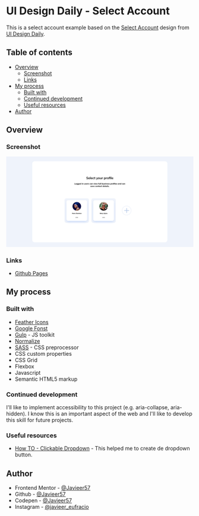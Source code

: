 # UI Design Daily - Select Account

This is a select account example based on the [Select Account](https://www.uidesigndaily.com/posts/figma-select-account-card-section-day-1464) design from [UI Design Daily](https://www.uidesigndaily.com/).

## Table of contents

-   [Overview](#overview)
    -   [Screenshot](#screenshot)
    -   [Links](#links)
-   [My process](#my-process)
    -   [Built with](#built-with)
    -   [Continued development](#continued-development)
    -   [Useful resources](#useful-resources)
-   [Author](#author)

## Overview

### Screenshot

![](./app/img/screenshot.png)

### Links

<!-- -   [Codepen](https://your-solution-url.com) -->

-   [Github Pages](https://javieer57.github.io/select-account-ui-practice/)

## My process

### Built with

-   [Feather Icons](https://feathericons.com/)
-   [Google Fonst](https://fonts.google.com/)
-   [Gulp](https://gulpjs.com/) - JS toolkit
-   [Normalize](https://necolas.github.io/normalize.css/)
-   [SASS](https://sass-lang.com/) - CSS preprocessor
-   CSS custom properties
-   CSS Grid
-   Flexbox
-   Javascript
-   Semantic HTML5 markup

### Continued development

I'll like to implement accessibility to this project (e.g. aria-collapse, aria-hidden). I know this is an important aspect of the web and I'll like to develop this skill for future projects.

### Useful resources

-   [How TO - Clickable Dropdown](https://www.w3schools.com/howto/howto_js_dropdown.asp) - This helped me to create de dropdown button.

## Author

-   Frontend Mentor - [@Javieer57](https://www.frontendmentor.io/profile/Javieer57)
-   Github - [@Javieer57](https://github.com/Javieer57)
-   Codepen - [@Javieer57](https://codepen.io/Javieer57)
-   Instagram - [@javieer_eufracio](https://www.instagram.com/javieer_eufracio/)
